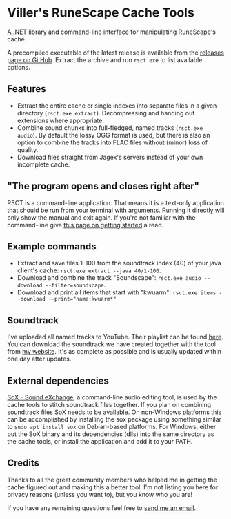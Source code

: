 # Viller's RuneScape Cache Tools
A .NET library and command-line interface for manipulating RuneScape's cache.

A precompiled executable of the latest release is available from the [releases page on GitHub](https://github.com/villermen/runescape-cache-tools/releases).
Extract the archive and run `rsct.exe` to list available options.

## Features
 - Extract the entire cache or single indexes into separate files in a given directory (`rsct.exe extract`). Decompressing and handing out extensions where appropriate.
 - Combine sound chunks into full-fledged, named tracks (`rsct.exe audio`). By default the lossy OGG format is used, but there is also an option to combine the tracks into FLAC files without (minor) loss of quality.
 - Download files straight from Jagex's servers instead of your own incomplete cache.

## "The program opens and closes right after"
RSCT is a command-line application.
That means it is a text-only application that should be run from your terminal with arguments.
Running it directly will only show the manual and exit again.
If you're not familiar with the command-line give [this page on getting started](https://www.davidbaumgold.com/tutorials/command-line/) a read.

## Example commands
- Extract and save files 1-100 from the soundtrack index (40) of your java client's cache: `rsct.exe extract --java 40/1-100`.
- Download and combine the track "Soundscape": `rsct.exe audio --download --filter=soundscape`.
- Download and print all items that start with "kwuarm": `rsct.exe items --download --print="name:kwuarm*"`

## Soundtrack
I've uploaded all named tracks to YouTube.
Their playlist can be found [here](https://www.youtube.com/playlist?list=PLLCViMm56RAFqVJKXi13VEFwz7Q_Bi4gR).
You can download the soundtrack we have created together with the tool from [my website](https://villermen.com/browser/music).
It's as complete as possible and is usually updated within one day after updates.

## External dependencies
[SoX - Sound eXchange](http://sox.sourceforge.net/), a command-line audio editing tool, is used by the cache tools to stitch soundtrack files together.
If you plan on combining soundtrack files SoX needs to be available.
On non-Windows platforms this can be accomplished by installing the sox package using something similar to `sudo apt install sox` on Debian-based platforms.
For Windows, either put the SoX binary and its dependencies (dlls) into the same directory as the cache tools, or install the application and add it to your PATH.

## Credits
Thanks to all the great community members who helped me in getting the cache figured out and making this a better tool.
I'm not listing you here for privacy reasons (unless you want to), but you know who you are!

If you have any remaining questions feel free to [send me an email](mailto:villermen@gmail.com).

